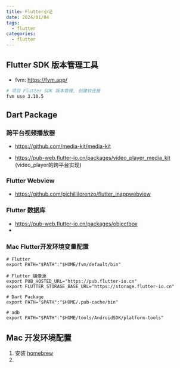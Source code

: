 ```yaml
---
title: Flutter小记
date: 2024/01/04
tags:
  - flutter
categories:
  - flutter
---
```


## Flutter SDK 版本管理工具

- fvm: https://fvm.app/

```bash
# 项目 Flutter SDK 版本管理, 创建软连接
fvm use 3.10.5
```



## Dart Package

### 跨平台视频播放器

- https://github.com/media-kit/media-kit

- https://pub-web.flutter-io.cn/packages/video_player_media_kit (video_player的跨平台实现)

### Flutter Webview

- https://github.com/pichillilorenzo/flutter_inappwebview

### Flutter 数据库

- https://pub-web.flutter-io.cn/packages/objectbox
- 



### Mac Flutter开发环境变量配置

```shell
# Flutter
export PATH="$PATH":"$HOME/fvm/default/bin"

# Flutter 镜像源
export PUB_HOSTED_URL="https://pub.flutter-io.cn"
export FLUTTER_STORAGE_BASE_URL="https://storage.flutter-io.cn"

# Dart Package
export PATH="$PATH":"$HOME/.pub-cache/bin"

# adb
export PATH="$PATH":"$HOME/tools/AndroidSDK/platform-tools"
```



## Mac 开发环境配置

1. 安装 [homebrew](https://brew.sh/)
2. ​	











